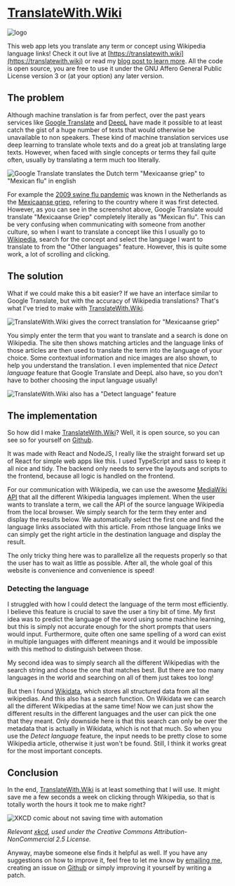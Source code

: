 # [TranslateWith.Wiki](https://translatewith.wiki)

![logo](https://marienraat.nl/blog/translatewith-wiki/logo.svg)

This web app lets you translate any term or concept using Wikipedia
language links! Check it out live at
[https://translatewith.wiki](https://translatewith.wiki) or read my
[blog post to learn more](https://marienraat.nl/blog/posts/translatewith-wiki/). All
the code is open source, you are free to use it under the GNU Affero
General Public License version 3 or (at your option) any later
version.

## The problem

Although machine translation is far from perfect, over the past years
services like [Google Translate](https://translate.google.com) and
[DeepL](https://www.deepl.com/translator) have made it possible to at
least catch the gist of a huge number of texts that would otherwise be
unavailable to non speakers. These kind of machine translation
services use deep learning to translate whole texts and do a great job
at translating large texts. However, when faced with single concepts
or terms they fail quite often, usually by translating a term much too
literally.

![Google Translate translates the Dutch term "Mexicaanse griep" to "Mexican flu" in english](https://marienraat.nl/blog/translatewith-wiki/mexicaanse-griep-gt.png)


For example the
[2009 swine flu pandemic](https://en.wikipedia.org/wiki/2009_swine_flu_pandemic)
was known in the Netherlands as the
[Mexicaanse griep](https://nl.wikipedia.org/wiki/Mexicaanse_griep),
refering to the country where it was first detected. However, as you
can see in the screenshot above, Google Translate would translate
"Mexicaanse Griep" completely literally as "Mexican flu". This can be
very confusing when communicating with someone from another culture,
so when I want to translate a concept like this I usually go to
[Wikipedia](https://www.wikipedia.org), search for the concept and
select the language I want to translate to from the "Other languages"
feature. However, this is quite some work, a lot of scrolling and
clicking.

## The solution

What if we could make this a bit easier? If we have an interface
similar to Google Translate, but with the accuracy of Wikipedia
translations? That's what I've tried to make with
[TranslateWith.Wiki](https://translatewith.wiki).

![TranslateWith.Wiki gives the correct translation for "Mexicaanse griep"](https://marienraat.nl/blog/translatewith-wiki/mexicaanse-griep-translatewith.png)

You simply enter the term that you want to translate and a search is
done on Wikipedia. The site then shows matching articles and the
language links of those articles are then used to translate the term
into the language of your choice. Some contextual information and nice
images are also shown, to help you understand the translation. I even
implemented that nice *Detect language* feature that Google Translate
and DeepL also have, so you don't have to bother choosing the input
language usually!

![TranslateWith.Wiki also has a "Detect language" feature](https://marienraat.nl/blog/translatewith-wiki/translatewith-detect-feature.png)

## The implementation

So how did I make [TranslateWith.Wiki](https://translatewith.wiki)?
Well, it is open source, so you can see so for yourself on
[Github](https://github.com/raatmarien/translatewith-wiki).

It was made with React and NodeJS, I really like the straight forward
set up of React for simple web apps like this. I used TypeScript and
sass to keep it all nice and tidy. The backend only needs to serve the
layouts and scripts to the frontend, because all logic is handled on
the frontend.

For our communication with Wikipedia, we can use the awesome
[MediaWiki API](https://www.mediawiki.org/wiki/API:Main_page) that all
the different Wikipedia languages implement. When the user wants to
translate a term, we call the API of the source language Wikipedia
from the local browser. We simply search for the term they enter and
display the results below. We automatically select the first one and
find the language links associated with this article. From nthose
language links we can simply get the right article in the destination
language and display the result.

The only tricky thing here was to parallelize all the requests
properly so that the user has to wait as little as possible. After
all, the whole goal of this website is convenience and convenience is
speed!

### Detecting the language

I struggled with how I could detect the language of the term most
efficiently. I believe this feature is crucial to save the user a tiny
bit of time. My first idea was to predict the language of the word
using some machine learning, but this is simply not accurate enough
for the short prompts that users would input. Furthermore, quite often
one same spelling of a word can exist in multiple languages with
different meanings and it would be impossible with this method to
distinguish between those.

My second idea was to simply search all the different Wikipedias with
the search string and chose the one that matches best. But there are
too many languages in the world and searching on all of them just
takes too long!

But then I found
[Wikidata](https://www.wikidata.org/wiki/Wikidata:Main_Page), which
stores all structured data from all the wikipedias. And this also has
a search function. On Wikidata we can search all the different
Wikipedias at the same time! Now we can just show the different
results in the different languages and the user can pick the one that
they meant. Only downside here is that this search can only be over
the metadata that is actually in Wikidata, which is not that much. So
when you use the *Detect language* feature, the input needs to be
pretty close to some Wikipedia article, otherwise it just won't be
found. Still, I think it works great for the most important concepts.

## Conclusion

In the end, [TranslateWith.Wiki](https://translatewith.wiki) is at
least something that I will use. It might save me a few seconds a week
on clicking through Wikipedia, so that is totally worth the hours it
took me to make right?

![XKCD comic about not saving time with automation](https://imgs.xkcd.com/comics/automation.png)

*Relevant [xkcd](https://xkcd.com/1319/), used under the Creative
Commons Attribution-NonCommercial 2.5 License.*

Anyway, maybe someone else finds it helpful as well. If you have any
suggestions on how to improve it, feel free to let me know by
[emailing me](mailto:contact@marienraat.nl), creating an issue on
[Github](https://github.com/raatmarien/translatewith-wiki) or simply
improving it yourself by writing a patch.
